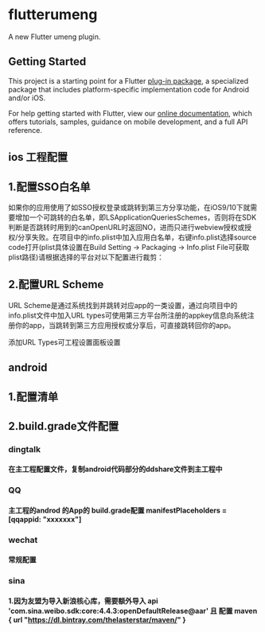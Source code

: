 # flutterumeng

A new Flutter  umeng plugin.

## Getting Started

This project is a starting point for a Flutter
[plug-in package](https://flutter.dev/developing-packages/),
a specialized package that includes platform-specific implementation code for
Android and/or iOS.

For help getting started with Flutter, view our 
[online documentation](https://flutter.dev/docs), which offers tutorials, 
samples, guidance on mobile development, and a full API reference.

## ios 工程配置
## 1.配置SSO白名单
如果你的应用使用了如SSO授权登录或跳转到第三方分享功能，在iOS9/10下就需要增加一个可跳转的白名单，即LSApplicationQueriesSchemes，否则将在SDK判断是否跳转时用到的canOpenURL时返回NO，进而只进行webview授权或授权/分享失败。在项目中的info.plist中加入应用白名单，右键info.plist选择source code打开(plist具体设置在Build Setting -> Packaging -> Info.plist File可获取plist路径)请根据选择的平台对以下配置进行裁剪：

## 2.配置URL Scheme
URL Scheme是通过系统找到并跳转对应app的一类设置，通过向项目中的info.plist文件中加入URL types可使用第三方平台所注册的appkey信息向系统注册你的app，当跳转到第三方应用授权或分享后，可直接跳转回你的app。

添加URL Types可工程设置面板设置



## android
## 1.配置清单
## 2.build.grade文件配置
### dingtalk
#### 在主工程配置文件，复制android代码部分的ddshare文件到主工程中
### QQ
#### 主工程的androd 的App的 build.grade配置          manifestPlaceholders = [qqappid: "xxxxxxx"]
### wechat
#### 常规配置
### sina
#### 1.因为友盟为导入新浪核心库，需要额外导入         api 'com.sina.weibo.sdk:core:4.4.3:openDefaultRelease@aar' 且 配置         maven { url "https://dl.bintray.com/thelasterstar/maven/" }







